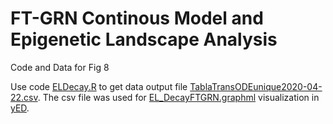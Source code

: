 # FT-GRN Continous Model and Epigenetic Landscape Analysis
Code and Data for Fig 8

Use  code [ELDecay.R](EpigeneticLandscape/ELDecay.R) to get data output file [TablaTransODEunique2020-04-22.csv](EpigeneticLandscape/TablaTransODEunique2020-04-22.csv). The csv file was used for [EL_DecayFTGRN.graphml](EpigeneticLandscape/EL_DecayFTGRN.graphml) visualization in [yED](https://www.yworks.com/products/yed). 

